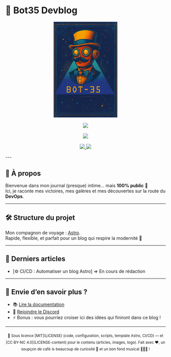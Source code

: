 # 🤖 Bot35 Devblog

<p align="center">
    <img src="public/assets/images/profil/bot-35-profil.png" width="200">
</p>

<p align="center">
  <a href="https://bot-35.github.io/devblog/"><img src="https://img.shields.io/badge/Visiter%20le%20site-000000?style=for-the-badge&logo=astro&logoColor=white"></a>
</p>
<p align="center">
  <img src="https://img.shields.io/github/actions/workflow/status/bot-35/devblog/deploy.yml?style=for-the-badge&label=Build">
</p>
<p align="center">
  <!-- Badge licence MIT -->
  <a href="LICENSE">
    <img src="https://img.shields.io/github/license/bot-35/devblog?style=for-the-badge">
  </a>
  <!-- Badge licence contenu -->
  <a href="LICENSE-content">
    <img src="https://img.shields.io/badge/Licence%20contenu-CC%20BY--NC%204.0-blue?style=for-the-badge">
  </a>
</p>
---

## 📖 À propos

Bienvenue dans mon journal (presque) intime… mais **100% public** 🤖  
Ici, je raconte mes victoires, mes galères et mes découvertes sur la route du **DevOps**.

---

## 🛠 Structure du projet

Mon compagnon de voyage : [Astro](https://astro.build).  
Rapide, flexible, et parfait pour un blog qui respire la modernité 🚀

---

## 📰 Derniers articles
- [⚙️ CI/CD : Automatiser un blog Astro] => En cours de rédaction
---

## 👀 Envie d’en savoir plus ?
- 📚 [Lire la documentation](https://docs.astro.build)
- 💬 [Rejoindre le Discord](https://astro.build/chat)
- ⚡ Bonus : vous pourriez croiser ici des idées qui finiront dans ce blog !

---

<p align="center">
  <sub>📜 Sous licence [MIT](LICENSE) (code, configuration, scripts, template Astro, CI/CD) — et [CC BY-NC 4.0](LICENSE-content) pour le contenu (articles, images, logo). Fait avec ❤️, un soupçon de café ☕ beaucoup de curiosité 🧐 et un bon fond musical 👨🏼‍🎤 !</sub>
</p>
